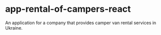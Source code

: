 # app-rental-of-campers-react
An application for a company that provides camper van rental services in Ukraine.
